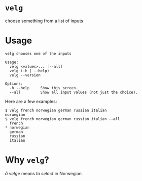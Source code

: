 # `velg`
choose something from a list of inputs


# Usage
```
velg chooses one of the inputs

Usage:
  velg <values>... [--all]
  velg (-h | --help)
  velg --version

Options:
  -h --help     Show this screen.
  --all         Show all input values (not just the choice).
```
  
Here are a few examples:
```
$ velg french norwegian german russian italian
norwegian
$ velg french norwegian german russian italian --all
  french
* norwegian
  german
  russian
  italian
```

# Why `velg`?
_å velge_ means _to select_ in Norwegian.

